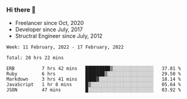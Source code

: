 ### Hi there 👋

- Freelancer since Oct, 2020
- Developer since July, 2017
- Structral Engineer since July, 2012

<!--START_SECTION:waka-->
```text
Week: 11 February, 2022 - 17 February, 2022

Total: 20 hrs 22 mins

ERB          7 hrs 42 mins   █████████▒░░░░░░░░░░░░░░░   37.81 % 
Ruby         6 hrs           ███████▒░░░░░░░░░░░░░░░░░   29.50 % 
Markdown     3 hrs 41 mins   ████▓░░░░░░░░░░░░░░░░░░░░   18.14 % 
JavaScript   1 hr 8 mins     █▒░░░░░░░░░░░░░░░░░░░░░░░   05.64 % 
JSON         47 mins         █░░░░░░░░░░░░░░░░░░░░░░░░   03.92 % 
```
<!--END_SECTION:waka-->
